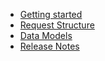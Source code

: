 - [Getting started](gettingStarted.md)
- [Request Structure](requestStructure.md)
- [Data Models](dataModels.md)
- [Release Notes](releaseNotes.md)